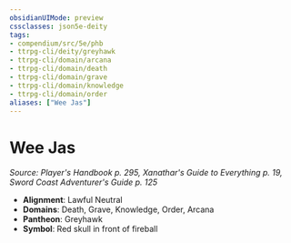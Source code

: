 ```yaml
---
obsidianUIMode: preview
cssclasses: json5e-deity
tags:
- compendium/src/5e/phb
- ttrpg-cli/deity/greyhawk
- ttrpg-cli/domain/arcana
- ttrpg-cli/domain/death
- ttrpg-cli/domain/grave
- ttrpg-cli/domain/knowledge
- ttrpg-cli/domain/order
aliases: ["Wee Jas"]
---
```

# Wee Jas
*Source: Player's Handbook p. 295, Xanathar's Guide to Everything p. 19, Sword Coast Adventurer's Guide p. 125* 

- **Alignment**: Lawful Neutral
- **Domains**: Death, Grave, Knowledge, Order, Arcana
- **Pantheon**: Greyhawk
- **Symbol**: Red skull in front of fireball